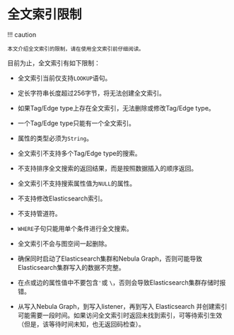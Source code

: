# 全文索引限制

!!! caution

    本文介绍全文索引的限制，请在使用全文索引前仔细阅读。

目前为止，全文索引有如下限制：

- 全文索引当前仅支持`LOOKUP`语句。

- 定长字符串长度超过256字节，将无法创建全文索引。

- 如果Tag/Edge type上存在全文索引，无法删除或修改Tag/Edge type。

- 一个Tag/Edge type只能有一个全文索引。

- 属性的类型必须为`String`。

- 全文索引不支持多个Tag/Edge type的搜索。

- 不支持排序全文搜索的返回结果，而是按照数据插入的顺序返回。

- 全文索引不支持搜索属性值为`NULL`的属性。

- 不支持修改Elasticsearch索引。

- 不支持管道符。

- `WHERE`子句只能用单个条件进行全文搜索。

- 全文索引不会与图空间一起删除。

- 确保同时启动了Elasticsearch集群和Nebula Graph，否则可能导致Elasticsearch集群写入的数据不完整。

- 在点或边的属性值中不要包含`'`或 `\`，否则会导致Elasticsearch集群存储时报错。

- 从写入Nebula Graph，到写入listener，再到写入 Elasticsearch 并创建索引可能需要一段时间。如果访问全文索引时返回未找到索引，可等待索引生效（但是，该等待时间未知，也无返回码检查）。
